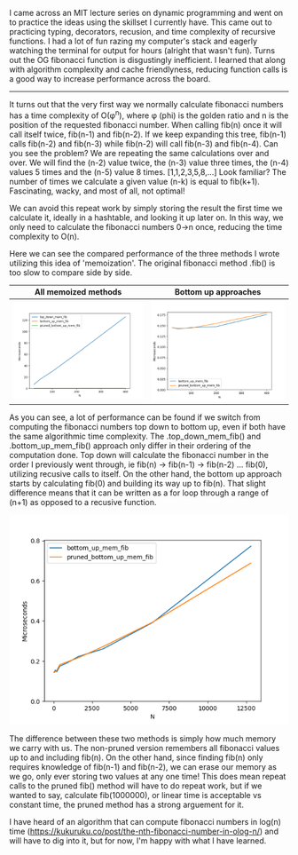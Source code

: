 I came across an MIT lecture series on dynamic programming and went on to practice the ideas using the skillset I currently have. This came out to practicing typing, decorators, recusion, and time complexity of recursive functions. I had a lot of fun razing my computer's stack and eagerly watching the terminal for output for hours (alright that wasn't fun). Turns out the OG fibonacci function is disgustingly inefficient. I learned that along with algorithm complexity and cache friendlyness, reducing function calls is a good way to increase performance across the board. 

------------------------------------------------------------------------------------------------------------------------------------------------------------------

It turns out that the very first way we normally calculate fibonacci numbers has a time complexity of O(φ<sup>n</sup>), where φ (phi) is the golden ratio and n is the position of the requested fibonacci number. When calling fib(n) once it will call itself twice, fib(n-1) and fib(n-2). If we keep expanding this tree, fib(n-1) calls fib(n-2) and fib(n-3) while fib(n-2) will call fib(n-3) and fib(n-4). Can you see the problem? We are repeating the same calculations over and over. We will find the (n-2) value twice, the (n-3) value three times, the (n-4) values 5 times and the (n-5) value 8 times. [1,1,2,3,5,8,...] Look familiar? The number of times we calculate a given value (n-k) is equal to fib(k+1). Fascinating, wacky, and most of all, not optimal!

We can avoid this repeat work by simply storing the result the first time we calculate it, ideally in a hashtable, and looking it up later on. In this way, we only need to calculate the fibonacci numbers 0->n once, reducing the time complexity to O(n).

Here we can see the compared performance of the three methods I wrote utilizing this idea of 'memoization'. The original fibonacci method .fib() is too slow to compare side by side.

All memoized methods       |  Bottom up approaches
:-------------------------:|:-------------------------:
![top_down_performs_worse](./top_down_dominates_2.png)  |  ![pruned_minor_impact](./a_fair_fight_wlabel.png)


As you can see, a lot of performance can be found if we switch from computing the fibonacci numbers top down to bottom up, even if both have the same algorithmic time complexity. The .top_down_mem_fib() and .bottom_up_mem_fib() approach only differ in their ordering of the computation done. Top down will calculate the fibonacci number in the order I previously went through, ie fib(n) -> fib(n-1) -> fib(n-2) ... fib(0), utilizing recusive calls to itself. On the other hand, the bottom up approach starts by calculating fib(0) and building its way up to fib(n). That slight difference means that it can be written as a for loop through a range of (n+1) as opposed to a recusive function.

![Amazing Efficinecy](./why_not.png) 

The difference between these two methods is simply how much memory we carry with us. The non-pruned version remembers all fibonacci values up to and including fib(n). On the other hand, since finding fib(n) only requires knowledge of fib(n-1) and fib(n-2), we can erase our memory as we go, only ever storing two values at any one time! This does mean repeat calls to the pruned fib() method will have to do repeat work, but if we wanted to say, calculate fib(1000000), or linear time is acceptable vs constant time, the pruned method has a strong arguement for it.

I have heard of an algorithm that can compute fibonacci numbers in log(n) time (https://kukuruku.co/post/the-nth-fibonacci-number-in-olog-n/) and will have to dig into it, but for now, I'm happy with what I have learned.
